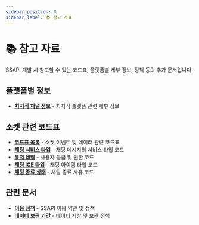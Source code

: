 ```yaml
---
sidebar_position: 0
sidebar_label: 📚 참고 자료
---
```


# 📚 참고 자료

SSAPI 개발 시 참고할 수 있는 코드표, 플랫폼별 세부 정보, 정책 등의 추가 문서입니다.

## 플랫폼별 정보

- **[치지직 채널 정보](./platform/chzzk-channel)** - 치지직 플랫폼 관련 세부 정보

## 소켓 관련 코드표

- **[코드표 목록](./socket/code-tables)** - 소켓 이벤트 및 데이터 관련 코드표
- **[채팅 서비스 타입](./socket/chat-service-type)** - 채팅 메시지의 서비스 타입 코드
- **[유저 레벨](./socket/user-level)** - 사용자 등급 및 권한 코드
- **[채팅 ICE 타입](./socket/chat-ice-type)** - 채팅 아이템 타입 코드
- **[채팅 종료 상태](./socket/chat-quit-status)** - 채팅 종료 사유 코드

## 관련 문서

- **[이용 정책](/docs/additional-info/policy)** - SSAPI 이용 약관 및 정책
- **[데이터 보관 기간](/docs/additional-info/data-retention)** - 데이터 저장 및 보관 정책
